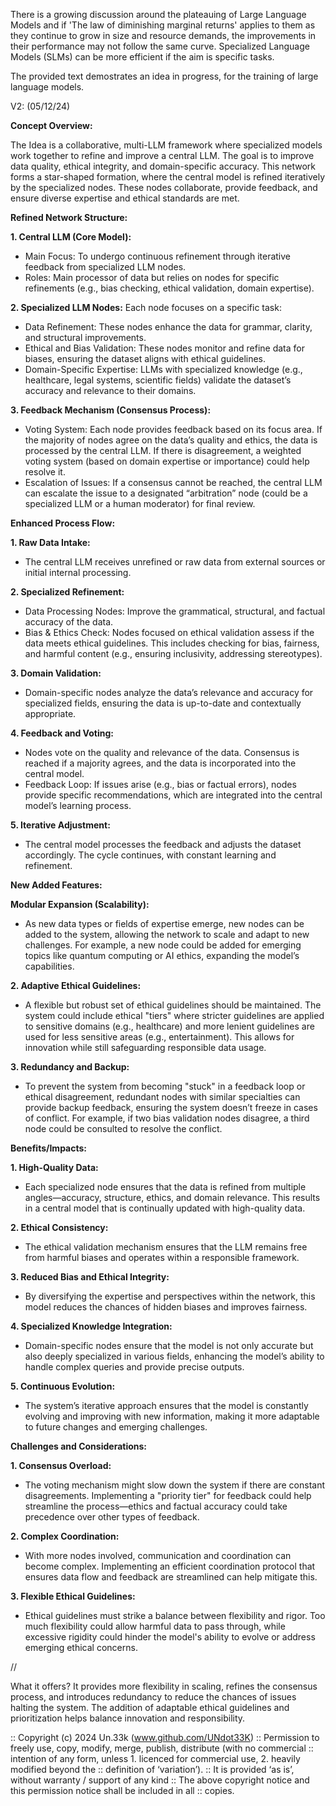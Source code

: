 There is a growing discussion around the plateauing of Large Language Models and if 'The law of diminishing marginal 
returns' applies to them as they continue to grow in size and resource demands, the improvements in their performance 
may not follow the same curve. Specialized Language Models (SLMs) can be more efficient if the aim is specific tasks.

The provided text demostrates an idea in progress, for the training of large language models.


V2:
(05/12/24)

**Concept Overview:**

The Idea is a collaborative, multi-LLM framework where specialized models work together to refine and improve a central LLM. The goal is to improve data quality, ethical integrity, and domain-specific accuracy. This network forms a star-shaped formation, where the central model is refined iteratively by the specialized nodes. These nodes collaborate, provide feedback, and ensure diverse expertise and ethical standards are met.

**Refined Network Structure:**

**1. Central LLM (Core Model):**
   - Main Focus: To undergo continuous refinement through iterative feedback from specialized LLM nodes.
   - Roles: Main processor of data but relies on nodes for specific refinements (e.g., bias checking, ethical validation, domain expertise).

**2. Specialized LLM Nodes:** 
   Each node focuses on a specific task:
   - Data Refinement: These nodes enhance the data for grammar, clarity, and structural improvements.
   - Ethical and Bias Validation: These nodes monitor and refine data for biases, ensuring the dataset aligns with ethical guidelines.
   - Domain-Specific Expertise: LLMs with specialized knowledge (e.g., healthcare, legal systems, scientific fields) validate the dataset’s accuracy and relevance to their domains.

**3. Feedback Mechanism (Consensus Process):**
   - Voting System: Each node provides feedback based on its focus area. If the majority of nodes agree on the data’s quality and ethics, the data is processed by the central LLM. If there is disagreement, a weighted voting system (based on domain expertise or importance) could help resolve it.
   - Escalation of Issues: If a consensus cannot be reached, the central LLM can escalate the issue to a designated “arbitration” node (could be a specialized LLM or a human moderator) for final review.

**Enhanced Process Flow:**

**1. Raw Data Intake:** 
   - The central LLM receives unrefined or raw data from external sources or initial internal processing.
   
**2. Specialized Refinement:**
   - Data Processing Nodes: Improve the grammatical, structural, and factual accuracy of the data.
   - Bias & Ethics Check: Nodes focused on ethical validation assess if the data meets ethical guidelines. This includes checking for bias, fairness, and harmful content (e.g., ensuring inclusivity, addressing stereotypes).
   
**3. Domain Validation:** 
   - Domain-specific nodes analyze the data’s relevance and accuracy for specialized fields, ensuring the data is up-to-date and contextually appropriate.
   
**4. Feedback and Voting:**
   - Nodes vote on the quality and relevance of the data. Consensus is reached if a majority agrees, and the data is incorporated into the central model.
   - Feedback Loop: If issues arise (e.g., bias or factual errors), nodes provide specific recommendations, which are integrated into the central model’s learning process.

**5. Iterative Adjustment:**
   - The central model processes the feedback and adjusts the dataset accordingly. The cycle continues, with constant learning and refinement.

**New Added Features:**

**Modular Expansion (Scalability):**
   - As new data types or fields of expertise emerge, new nodes can be added to the system, allowing the network to scale and adapt to new challenges. For example, a new node could be added for emerging topics like quantum computing or AI ethics, expanding the model’s capabilities.

**2. Adaptive Ethical Guidelines:**
   - A flexible but robust set of ethical guidelines should be maintained. The system could include ethical "tiers" where stricter guidelines are applied to sensitive domains (e.g., healthcare) and more lenient guidelines are used for less sensitive areas (e.g., entertainment). This allows for innovation while still safeguarding responsible data usage.

**3. Redundancy and Backup:**
   - To prevent the system from becoming "stuck" in a feedback loop or ethical disagreement, redundant nodes with similar specialties can provide backup feedback, ensuring the system doesn’t freeze in cases of conflict. For example, if two bias validation nodes disagree, a third node could be consulted to resolve the conflict.

**Benefits/Impacts:**

**1. High-Quality Data:**
   - Each specialized node ensures that the data is refined from multiple angles—accuracy, structure, ethics, and domain relevance. This results in a central model that is continually updated with high-quality data.

**2. Ethical Consistency:**
   - The ethical validation mechanism ensures that the LLM remains free from harmful biases and operates within a responsible framework.

**3. Reduced Bias and Ethical Integrity:**
   - By diversifying the expertise and perspectives within the network, this model reduces the chances of hidden biases and improves fairness.

**4. Specialized Knowledge Integration:**
   - Domain-specific nodes ensure that the model is not only accurate but also deeply specialized in various fields, enhancing the model’s ability to handle complex queries and provide precise outputs.

**5. Continuous Evolution:**
   - The system’s iterative approach ensures that the model is constantly evolving and improving with new information, making it more adaptable to future changes and emerging challenges.

**Challenges and Considerations:**

**1. Consensus Overload:**
   - The voting mechanism might slow down the system if there are constant disagreements. Implementing a "priority tier" for feedback could help streamline the process—ethics and factual accuracy could take precedence over other types of feedback.

**2. Complex Coordination:**
   - With more nodes involved, communication and coordination can become complex. Implementing an efficient coordination protocol that ensures data flow and feedback are streamlined can help mitigate this.

**3. Flexible Ethical Guidelines:**
   - Ethical guidelines must strike a balance between flexibility and rigor. Too much flexibility could allow harmful data to pass through, while excessive rigidity could hinder the model's ability to evolve or address emerging ethical concerns.

//

What it offers? It provides more flexibility in scaling, refines the consensus process, and introduces redundancy to reduce the chances of issues halting the system. The addition of adaptable ethical guidelines and prioritization helps balance innovation and responsibility.



:: Copyright (c) 2024 Un.33k (www.github.com/UNdot33K)
:: Permission to freely use, copy, modify, merge, publish, distribute (with no commercial
:: intention of any form, unless 1. licenced for commercial use, 2. heavily modified beyond the
:: definition of ‘variation’).
:: It is provided ‘as is’, without warranty / support of any kind
:: The above copyright notice and this permission notice shall be included in all
:: copies.
